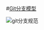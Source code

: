 #[Git分支模型](http://www.cnblogs.com/byeyear/archive/2012/11/28/2793374.html)

![git分支规范](http://ww3.sinaimg.cn/large/7cc829d3gw1en76ivwj9yj20vy16cdmb.jpg)
